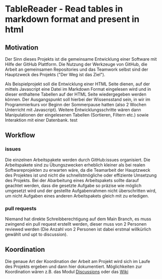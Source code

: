 # TableReader - Read tables in markdown format and present in html  

## Motivation

Der Sinn dieses Projekts ist die gemeinsame Entwicklung einer Software mit Hilfe der GitHub Plattform. Die Nutzung der Werkzeuge von GitHub, die Arbeit an gemeinsamen Repositories und das Teamwork selbst sind der Hauptzweck des Projekts ("Der Weg ist das Ziel"). 

Als Beispielprojekt soll die Entwicklung einer HTML Seite dienen, auf der mittels Javascript eine Datei im Markdown Format eingelesen wird und in dieser enthaltene Tabellen auf der HTML Seite wiedergegeben werden können. Der Ausgangspunkt soll hierbei der Wissensstand sein, in wir im Programmierkurs vor Beginn der Sommerpause hatten (also 2 Wochen Unterricht mit Javascript). Weitere Entwicklungsschritte wären dann Manipulationen der eingelesenen Tabellen (Sortieren, Filtern etc.) sowie Interaktion mit einer Datenbank. 
test
## Workflow

### issues
Die einzelnen Arbeitspakete werden durch GitHub:issues organisiert. Die Arbeitspakete sind zu Übungszwecken erheblich kleiner als bei realen Softwareprojekten zu erwarten wäre, da die Teamarbeit der Hauptzweck des Projektes ist und nicht die schnellstmögliche oder effiziente Umsetzung des Projekts. Bei der Abarbeitung eines Arbeitspakets sollte darauf geachtet werden, dass die gesetzte Aufgabe so präzise wie möglich umgesetzt wird und der gestellte Aufgabenrahmen nicht überschritten wird, um nicht Aufgaben eines anderen Arbeitspakets gleich mit zu erledigen. 

### pull requests
Niemand hat direkte Schreibberechtigung auf dem Main Branch, es muss zwingend ein pull request erstellt werden, dieser muss von 2 Personen reviewed werden (Die Anzahl von 2 Personen ist dabei erstmal willkürlich gewählt und upt to discussion).


## Koordination

Die genaue Art der Koordination der Arbeit am Projekt wird sich im Laufe des Projekts ergeben und dann hier dokumentiert.
Möglichkeiten zur Koordination wären z.B. das Modul [Discussions](https://github.com/ComcaveTeamwork/CTP_01_TableReader/discussions) oder das [Wiki](https://github.com/ComcaveTeamwork/CTP_01_TableReader/wiki)


